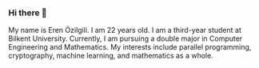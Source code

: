 ### Hi there 👋
My name is Eren Özilgili. I am 22 years old. I am a third-year student at Bilkent University. Currently, I am pursuing a double major in Computer Engineering and Mathematics. My interests include parallel programming, cryptography, machine learning, and mathematics as a whole. 


<!--
**ErenOzilgili/ErenOzilgili** is a ✨ _special_ ✨ repository because its `README.md` (this file) appears on your GitHub profile.

Here are some ideas to get you started:

- 🔭 I’m currently working on ...
- 🌱 I’m currently learning ...
- 👯 I’m looking to collaborate on ...
- 🤔 I’m looking for help with ...
- 💬 Ask me about ...
- 📫 How to reach me: ...
- 😄 Pronouns: ...
- ⚡ Fun fact: ...
-->
